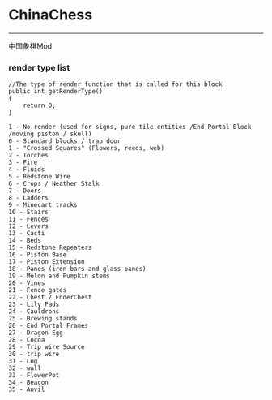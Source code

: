 # ChinaChess

---

中国象棋Mod


### render type list
    //The type of render function that is called for this block
    public int getRenderType()
    {
        return 0;
    }
    
    1 - No render (used for signs, pure tile entities /End Portal Block /moving piston / skull)
    0 - Standard blocks / trap door
    1 - "Crossed Squares" (Flowers, reeds, web)
    2 - Torches
    3 - Fire
    4 - Fluids
    5 - Redstone Wire
    6 - Crops / Neather Stalk
    7 - Doors
    8 - Ladders
    9 - Minecart tracks
    10 - Stairs
    11 - Fences
    12 - Levers
    13 - Cacti
    14 - Beds
    15 - Redstone Repeaters
    16 - Piston Base
    17 - Piston Extension
    18 - Panes (iron bars and glass panes)
    19 - Melon and Pumpkin stems
    20 - Vines
    21 - Fence gates
    22 - Chest / EnderChest
    23 - Lily Pads
    24 - Cauldrons
    25 - Brewing stands
    26 - End Portal Frames
    27 - Dragon Egg
    28 - Cocoa
    29 - Trip wire Source
    30 - trip wire
    31 - Log
    32 - wall
    33 - FlowerPot
    34 - Beacon
    35 - Anvil